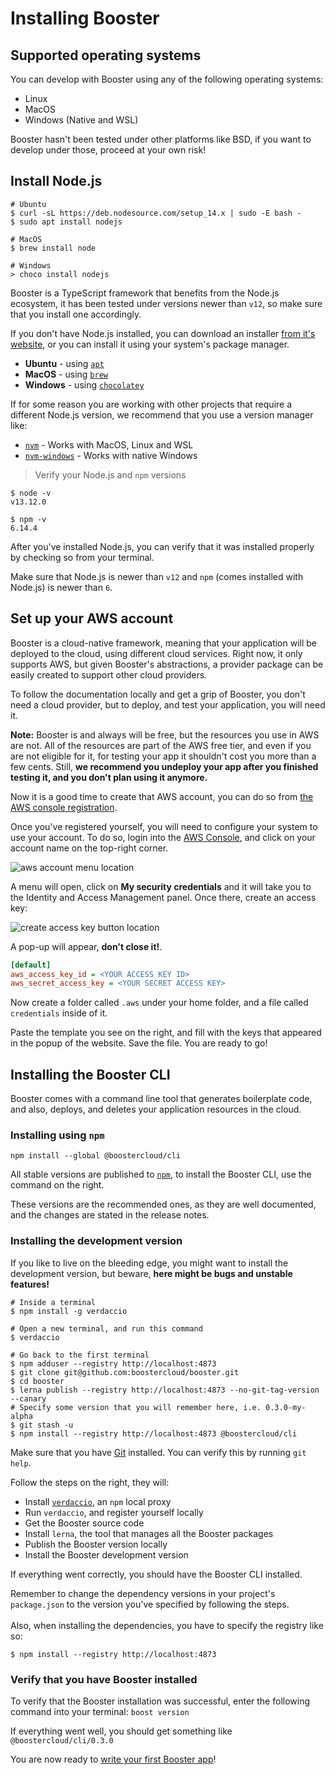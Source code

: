 # Installing Booster

## Supported operating systems

You can develop with Booster using any of the following operating systems:

- Linux
- MacOS
- Windows (Native and WSL)

Booster hasn't been tested under other platforms like BSD, if you want to
develop under those, proceed at your own risk!

## Install Node.js

```shell
# Ubuntu
$ curl -sL https://deb.nodesource.com/setup_14.x | sudo -E bash -
$ sudo apt install nodejs

# MacOS
$ brew install node

# Windows
> choco install nodejs
```

Booster is a TypeScript framework that benefits from the Node.js ecosystem, it
has been tested under versions newer than `v12`, so make sure that you install one
accordingly.

If you don't have Node.js installed, you can download an installer [from it's website](https://nodejs.org/en/), or you can install it using your system's
package manager.

- **Ubuntu** - using [`apt`](https://wiki.debian.org/Apt)
- **MacOS** - using [`brew`](https://brew.sh/)
- **Windows** - using [`chocolatey`](https://chocolatey.org/)

If for some reason you are working with other projects that require a different
Node.js version, we recommend that you use a version manager like:

- [`nvm`](https://github.com/nvm-sh/nvm) - Works with MacOS, Linux and WSL
- [`nvm-windows`](https://github.com/coreybutler/nvm-windows) - Works with native Windows

> Verify your Node.js and `npm` versions

```shell
$ node -v
v13.12.0

$ npm -v
6.14.4
```

After you've installed Node.js, you can verify that it was installed properly by
checking so from your terminal.

Make sure that Node.js is newer than `v12` and `npm` (comes installed with Node.js) is newer than `6`.

## Set up your AWS account

Booster is a cloud-native framework, meaning that your application will be deployed
to the cloud, using different cloud services. Right now, it only supports AWS, but
given Booster's abstractions, a provider package can be easily created to support
other cloud providers.

To follow the documentation locally and get a grip of Booster, you don't need a
cloud provider, but to deploy, and test your application, you will need it.

<aside class="warning">
<b>Note:</b> Booster is and always will be free, but the resources you use in AWS
are not. All of the resources are part of the AWS free tier, and even if you are not
eligible for it, for testing your app it shouldn't cost you more than a few cents.
Still, <b>we recommend you undeploy your app
after you finished testing it, and you don't plan using it anymore.</b>
</aside>

Now it is a good time to create that AWS account, you can do so from
[the AWS console registration](https://portal.aws.amazon.com/billing/signup).

Once you've registered yourself, you will need to configure your system to use your
account. To do so, login into the [AWS Console](https://console.aws.amazon.com), and
click on your account name on the top-right corner.

![aws account menu location](../images/aws-account-menu.png)

A menu will open, click on **My security credentials** and it will take you to the
Identity and Access Management panel. Once there, create an access key:

![create access key button location](../images/aws-create-access-key.png)

A pop-up will appear, **don't close it!**.

```ini
[default]
aws_access_key_id = <YOUR ACCESS KEY ID>
aws_secret_access_key = <YOUR SECRET ACCESS KEY>
```

Now create a folder called `.aws` under your home folder, and a file called
`credentials` inside of it.

Paste the template you see on the right, and fill with the keys that appeared
in the popup of the website. Save the file. You are ready to go!

## Installing the Booster CLI

Booster comes with a command line tool that generates boilerplate code, and also,
deploys, and deletes your application resources in the cloud.

### Installing using `npm`

```shell
npm install --global @boostercloud/cli
```

All stable versions are published to [`npm`](https://npmjs.com), to install the
Booster CLI, use the command on the right.

These versions are the recommended ones, as they are well documented, and the
changes are stated in the release notes.

### Installing the development version

If you like to live on the bleeding edge, you might want to install the development
version, but beware, **here might be bugs and unstable features!**

```shell
# Inside a terminal
$ npm install -g verdaccio

# Open a new terminal, and run this command
$ verdaccio

# Go back to the first terminal
$ npm adduser --registry http://localhost:4873
$ git clone git@github.com:boostercloud/booster.git
$ cd booster
$ lerna publish --registry http://localhost:4873 --no-git-tag-version --canary
# Specify some version that you will remember here, i.e. 0.3.0-my-alpha
$ git stash -u
$ npm install --registry http://localhost:4873 @boostercloud/cli
```

Make sure that you have [Git](https://git-scm.com/) installed. You can verify this
by running `git help`.

Follow the steps on the right, they will:

- Install [`verdaccio`](https://verdaccio.org/), an `npm` local proxy
- Run `verdaccio`, and register yourself locally
- Get the Booster source code
- Install `lerna`, the tool that manages all the Booster packages
- Publish the Booster version locally
- Install the Booster development version

If everything went correctly, you should have the Booster CLI installed.

<aside class="notice">
Remember to change the dependency versions in your project's <code>package.json</code> to the version you've specified by following the steps.
</br>
</br>
Also, when installing the dependencies, you have to specify the registry like so:
</br>
<code>
$ npm install --registry http://localhost:4873
</code>
</aside>

### Verify that you have Booster installed

To verify that the Booster installation was successful, enter the following
command into your terminal: `boost version`

If everything went well, you should get something like `@boostercloud/cli/0.3.0`

You are now ready to [write your first Booster app](#your-first-booster-app)!
